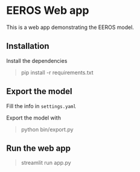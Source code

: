 # EEROS Web app

This is a web app demonstrating the EEROS model.

## Installation 

Install the dependencies 

> pip install -r requirements.txt

## Export the model

Fill the info in `settings.yaml`

Export the model with 
> python bin/export.py

## Run the web app

> streamlit run app.py


